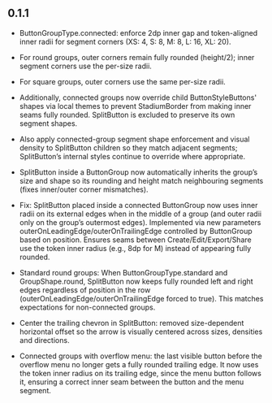 ## 0.1.1
- ButtonGroupType.connected: enforce 2dp inner gap and token-aligned inner radii for segment corners (XS: 4, S: 8, M: 8, L: 16, XL: 20).
- For round groups, outer corners remain fully rounded (height/2); inner segment corners use the per-size radii.
- For square groups, outer corners use the same per-size radii.
- Additionally, connected groups now override child ButtonStyleButtons' shapes via local themes to prevent StadiumBorder from making inner seams fully rounded. SplitButton is excluded to preserve its own segment shapes.

- Also apply connected-group segment shape enforcement and visual density to SplitButton children so they match adjacent segments; SplitButton’s internal styles continue to override where appropriate.

- SplitButton inside a ButtonGroup now automatically inherits the group’s size and shape so its rounding and height match neighbouring segments (fixes inner/outer corner mismatches).
- Fix: SplitButton placed inside a connected ButtonGroup now uses inner radii on its external edges when in the middle of a group (and outer radii only on the group’s outermost edges). Implemented via new parameters outerOnLeadingEdge/outerOnTrailingEdge controlled by ButtonGroup based on position. Ensures seams between Create/Edit/Export/Share use the token inner radius (e.g., 8dp for M) instead of appearing fully rounded.
- Standard round groups: When ButtonGroupType.standard and GroupShape.round, SplitButton now keeps fully rounded left and right edges regardless of position in the row (outerOnLeadingEdge/outerOnTrailingEdge forced to true). This matches expectations for non-connected groups.
- Center the trailing chevron in SplitButton: removed size-dependent horizontal offset so the arrow is visually centered across sizes, densities and directions.

- Connected groups with overflow menu: the last visible button before the overflow menu no longer gets a fully rounded trailing edge. It now uses the token inner radius on its trailing edge, since the menu button follows it, ensuring a correct inner seam between the button and the menu segment.